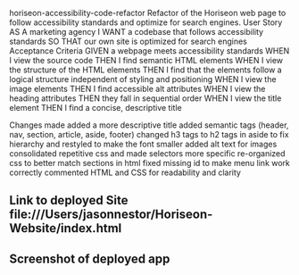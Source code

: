 horiseon-accessibility-code-refactor
Refactor of the Horiseon web page to follow accessibility standards and optimize for search engines.
User Story
AS A marketing agency
I WANT a codebase that follows accessibility standards
SO THAT our own site is optimized for search engines
Acceptance Criteria
GIVEN a webpage meets accessibility standards
WHEN I view the source code
THEN I find semantic HTML elements
WHEN I view the structure of the HTML elements
THEN I find that the elements follow a logical structure independent of styling and positioning
WHEN I view the image elements
THEN I find accessible alt attributes
WHEN I view the heading attributes
THEN they fall in sequential order
WHEN I view the title element
THEN I find a concise, descriptive title


Changes made
added a more descriptive title
added semantic tags (header, nav, section, article, aside, footer)
changed h3 tags to h2 tags in aside to fix hierarchy and restyled to make the font smaller
added alt text for images
consolidated repetitive css and made selectors more specific
re-organized css to better match sections in html
fixed missing id to make menu link work correctly
commented HTML and CSS for readability and clarity



## Link to deployed Site file:///Users/jasonnestor/Horiseon-Website/index.html


## Screenshot of deployed app 